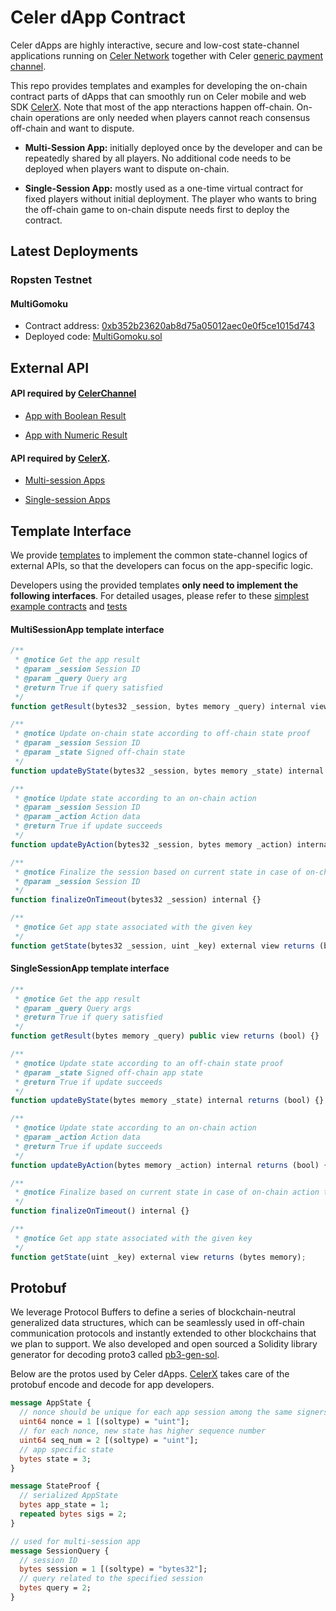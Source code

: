 # Celer dApp Contract

Celer dApps are highly interactive, secure and low-cost state-channel applications running on [Celer Network](https://www.celer.network) together with Celer [generic payment channel](https://github.com/celer-network/cChannel-eth). 

This repo provides templates and examples for developing the on-chain contract parts of dApps that can smoothly run on Celer mobile and web SDK [CelerX](https://celerx.app/). Note that most of the app nteractions happen off-chain. On-chain operations are only needed when players cannot reach consensus off-chain and want to dispute.

- **Multi-Session App:** initially deployed once by the developer and can be repeatedly shared by all players. No additional code needs to be deployed when players want to dispute on-chain.

- **Single-Session App:** mostly used as a one-time virtual contract for fixed players without initial deployment. The player who wants to bring the off-chain game to on-chain dispute needs first to deploy the contract.
 

## Latest Deployments

### Ropsten Testnet

#### MultiGomoku
- Contract address: [0xb352b23620ab8d75a05012aec0e0f5ce1015d743](https://ropsten.etherscan.io/address/0xb352b23620ab8d75a05012aec0e0f5ce1015d743)
- Deployed code: [MultiGomoku.sol](https://github.com/celer-network/cApps-eth/blob/3f471fd70a/contracts/gomoku/MultiGomoku.sol)

## External API

#### API required by [CelerChannel](https://github.com/celer-network/cChannel-eth)

- [App with Boolean Result](https://github.com/celer-network/cApps-eth/blob/master/contracts/templates/IBooleanResult.sol)

- [App with Numeric Result](https://github.com/celer-network/cApps-eth/blob/master/contracts/templates/INumericResult.sol)

#### API required by [CelerX](https://celerx.app/).

- [Multi-session Apps](https://github.com/celer-network/cApps-eth/blob/master/contracts/templates/IMultiSession.sol)


- [Single-session Apps](https://github.com/celer-network/cApps-eth/blob/master/contracts/templates/ISingleSession.sol)


## Template Interface

We provide [templates](https://github.com/celer-network/cApps-eth/tree/master/contracts/templates) to implement the common state-channel logics of external APIs, so that the developers can focus on the app-specific logic.

Developers using the provided templates **only need to implement the following interfaces**. For detailed usages, please refer to these [simplest example contracts](https://github.com/celer-network/cApps-eth/tree/master/contracts/simple-app) and [tests](https://github.com/celer-network/cApps-eth/tree/master/test/simple-app)

#### MultiSessionApp template interface

```javascript
/**
 * @notice Get the app result
 * @param _session Session ID
 * @param _query Query arg
 * @return True if query satisfied
 */
function getResult(bytes32 _session, bytes memory _query) internal view returns (bool) {}

/**
 * @notice Update on-chain state according to off-chain state proof
 * @param _session Session ID
 * @param _state Signed off-chain state
 */
function updateByState(bytes32 _session, bytes memory _state) internal returns (bool) {}

/**
 * @notice Update state according to an on-chain action
 * @param _session Session ID
 * @param _action Action data
 * @return True if update succeeds
 */
function updateByAction(bytes32 _session, bytes memory _action) internal returns (bool) {}

/**
 * @notice Finalize the session based on current state in case of on-chain action timeout
 * @param _session Session ID
 */
function finalizeOnTimeout(bytes32 _session) internal {}

/**
 * @notice Get app state associated with the given key
 */
function getState(bytes32 _session, uint _key) external view returns (bytes memory);
```

#### SingleSessionApp template interface

```javascript
/**
 * @notice Get the app result
 * @param _query Query args
 * @return True if query satisfied
 */
function getResult(bytes memory _query) public view returns (bool) {}

/**
 * @notice Update state according to an off-chain state proof
 * @param _state Signed off-chain app state
 * @return True if update succeeds
 */
function updateByState(bytes memory _state) internal returns (bool) {}

/**
 * @notice Update state according to an on-chain action
 * @param _action Action data
 * @return True if update succeeds
 */
function updateByAction(bytes memory _action) internal returns (bool) {}

/**
 * @notice Finalize based on current state in case of on-chain action timeout
 */
function finalizeOnTimeout() internal {}

/**
 * @notice Get app state associated with the given key
 */
function getState(uint _key) external view returns (bytes memory);
```

## Protobuf

We leverage Protocol Buffers to define a series of blockchain-neutral generalized data structures, which can be seamlessly used in off-chain communication protocols and instantly extended to other blockchains that we plan to support. We also developed and open sourced a Solidity library generator for decoding proto3 called [pb3-gen-sol](https://github.com/celer-network/pb3-gen-sol).

Below are the protos used by Celer dApps. [CelerX](https://celerx.app/) takes care of the protobuf encode and decode for app developers.

```protobuf
message AppState {
  // nonce should be unique for each app session among the same signers
  uint64 nonce = 1 [(soltype) = "uint"];
  // for each nonce, new state has higher sequence number
  uint64 seq_num = 2 [(soltype) = "uint"];
  // app specific state
  bytes state = 3;
}

message StateProof {
  // serialized AppState
  bytes app_state = 1;
  repeated bytes sigs = 2;
}

// used for multi-session app
message SessionQuery {
  // session ID
  bytes session = 1 [(soltype) = "bytes32"];
  // query related to the specified session
  bytes query = 2;
}
```
